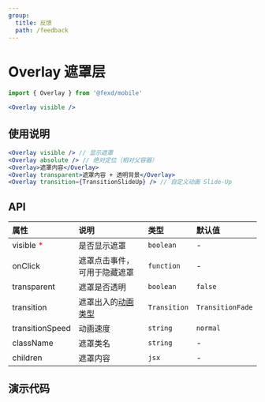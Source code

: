 ```yaml
---
group:
  title: 反馈
  path: /feedback
---
```


# Overlay 遮罩层 <ImportCost name="Overlay" />

<!-- prettier-ignore -->
```jsx | pure
import { Overlay } from '@fexd/mobile'

<Overlay visible />
```

## 使用说明

<!-- prettier-ignore -->
```jsx | pure
<Overlay visible /> // 显示遮罩
<Overlay absolute /> // 绝对定位（相对父容器）
<Overlay>遮罩内容</Overlay>
<Overlay transparent>遮罩内容 + 透明背景</Overlay>
<Overlay transition={TransitionSlideUp} /> // 自定义动画 Slide-Up
```

## API

| 属性 | 说明 | 类型 | 默认值 |
| :-- | :-- | :-- | :-- |
| visible <span style="color: red;">\*</span> | 是否显示遮罩 | `boolean` | - |
| onClick | 遮罩点击事件，可用于隐藏遮罩 | `function` | - |
| transparent | 遮罩是否透明 | `boolean` | `false` |
| transition | 遮罩出入的[动画类型](/documents/exports/display/transition) | `Transition` | `TransitionFade` |
| transitionSpeed | 动画速度 | `string` | `normal` |
| className | 遮罩类名 | `string` | - |
| children | 遮罩内容 | `jsx` | - |

## 演示代码

<!-- ### 预览 -->

<code src="./demos/demo1/index.tsx" />
